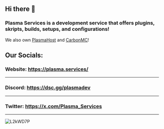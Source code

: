 ## Hi there 👋

### Plasma Services is a development service that offers plugins, skripts, builds, setups, and configurations!
We also own [PlasmaHost](https://plasmahost.net/) and [CarbonMC](https://carbonmc.net/)!


## Our Socials:

### Website: https://plasma.services/
-----------------------------------
### Discord: https://dsc.gg/plasmadev
-----------------------------------
### Twitter: https://x.com/Plasma_Services
-----------------------------------


![L2kWD7P](https://i.imgur.com/L2kWD7P.png)
